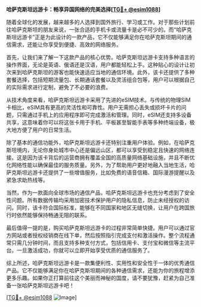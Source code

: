 **哈萨克斯坦远游卡：畅享异国网络的完美选择[[TG💪+ @esim1088](https://t.me/s/esim1088)]**

随着全球化的发展，越来越多的人选择到国外旅行、学习或工作。对于那些计划前往哈萨克斯坦的朋友来说，一张合适的手机卡或流量卡是必不可少的。而“哈萨克斯坦远游卡”正是为此设计的一款产品，它不仅能够满足你在哈萨克斯坦期间的通信需求，还能让你享受到便捷、高效的网络服务。

首先，让我们来了解一下这款产品的核心优势。哈萨克斯坦远游卡支持多种语言的操作界面，无论是英语、俄语还是汉语，用户都能轻松上手。这种贴心的设计让初次来到哈萨克斯坦的游客也能快速适应当地的通信环境。此外，该卡还提供了多种套餐选择，包括短期流量包、长期通话套餐以及灵活组合包等，用户可以根据自己的实际需求进行定制，避免了不必要的浪费。

从技术角度来看，哈萨克斯坦远游卡采用了先进的eSIM技术。与传统的物理SIM卡相比，eSIM具有更高的灵活性和可靠性。用户无需担心丢失或损坏卡片的问题，只需通过手机上的应用程序即可完成激活和管理。同时，eSIM还支持多设备共享，这意味着你可以将这张卡用于手机、平板甚至智能手表等多种终端设备，极大地方便了用户的日常生活。

除了基本的通信功能外，哈萨克斯坦远游卡还特别注重用户体验。例如，在哈萨克斯坦境内，无论你身处城市中心还是偏远山区，都可以享受到稳定且快速的网络连接。这是因为该卡背后的运营商拥有覆盖全国的高质量网络基础设施，并且不断优化网络性能以确保最佳的服务质量。另外，为了帮助用户更好地融入当地生活，哈萨克斯坦远游卡还提供了一些增值服务，比如免费的语音信箱、国际漫游提醒以及紧急求助热线等。

当然，作为一款面向全球市场的通信产品，哈萨克斯坦远游卡也充分考虑到了安全性问题。所有数据传输均采用加密技术保护用户的隐私信息，防止未经授权的访问。同时，该卡符合国际标准，能够在不同国家和地区无缝切换，让用户在跨国旅行时依然能够保持畅通无阻的联系。

最后值得一提的是，购买哈萨克斯坦远游卡的过程非常简单快捷。用户可以通过官方网站或者授权经销商在线下单，然后按照指引完成支付和激活操作。整个流程通常只需几分钟时间，而且支持多种支付方式，包括信用卡、支付宝和微信等主流平台。一旦激活成功，你就可以立即开始享受优质的通信服务了。

综上所述，哈萨克斯坦远游卡是一款集便利性、实用性和安全性于一体的优秀通信产品。它不仅能够满足你在哈萨克斯坦期间的各种通信需求，还能为你的旅程增添更多乐趣。如果你正打算前往这个美丽而神秘的国度，请不要犹豫，赶紧为自己准备一张哈萨克斯坦远游卡吧！

[[TG💪+ @esim1088](https://t.me/s/esim1088) ![Image](https://i.postimg.cc/4NQfJmqS/Snipaste-2025-05-13-00-14-12.png)]